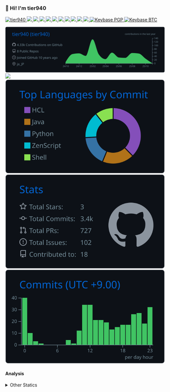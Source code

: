 ### 👋 Hi! I'm tier940

<p align="left"> 
  <a href="https://github.com/tier940/tier940/">
    <img src="https://komarev.com/ghpvc/?username=tier940" alt="tier940" />
  </a>
  <a href="http://twitter.com/tier940">
    <img height="20" src="https://img.shields.io/twitter/follow/tier940?label=Twitter&logo=twitter&style=flat" />
  </a>
  <a href="https://github.com/tier940">
    <img height="20" src="https://img.shields.io/github/followers/tier940?label=follow&logo=github&style=flat" />
  </a>
  <a href="https://www.reddit.com/user/tier940">
    <img height="20" src="https://img.shields.io/reddit/user-karma/combined/tier940?label=Reddit&logo=reddit&style=flat" />
  </a>
  <a href="https://stackoverflow.com/users/17317833/tier940">
    <img height="20" src="https://img.shields.io/stackexchange/stackoverflow/r/17317833?label=StackOverflow&logo=stack-overflow&style=flat" />
  </a>
  <a href="https://zenn.dev/tier940">
    <img height="20" src="https://zenn.badge.nikaera.com/s/tier940/likes" />
  </a>
  <a href="https://zenn.dev/tier940">
    <img height="20" src="https://zenn.badge.nikaera.com/s/tier940/followers" />
  </a>
  <a href="https://zenn.dev/tier940">
    <img height="20" src="https://zenn.badge.nikaera.com/s/tier940/articles" />
  </a>
  <a href="http://qiita.com/tier940">
    <img height="20" src="https://qiita-badge.apiapi.app/s/tier940/posts.svg" />
  </a>
  <a href="http://qiita.com/tier940">
    <img height="20" src="https://qiita-badge.apiapi.app/s/tier940/contributions.svg" />
  </a>
  <a href="https://github.com/tier940/tier940/">
    <img height="20" src="https://github.com/tier940/tier940/actions/workflows/main.yml/badge.svg" />
  </a>
  <a href="https://keybase.io/tier940">
    <img alt="Keybase PGP" src="https://img.shields.io/keybase/pgp/tier940">
  </a>
  <a href="https://keybase.io/tier940">
    <img alt="Keybase BTC" src="https://img.shields.io/keybase/btc/tier940">
  </a>
</p>

[![](https://raw.githubusercontent.com/tier940/tier940/main/profile-summary-card-output/github_dark/0-profile-details.svg)](https://github.com/vn7n24fzkq/github-profile-summary-cards)
[![](https://raw.githubusercontent.com/tier940/tier940/main/profile-summary-card-output/github_dark/1-repos-per-language.svg)](https://github.com/vn7n24fzkq/github-profile-summary-cards) [![](https://raw.githubusercontent.com/tier940/tier940/main/profile-summary-card-output/github_dark/2-most-commit-language.svg)](https://github.com/vn7n24fzkq/github-profile-summary-cards)
[![](https://raw.githubusercontent.com/tier940/tier940/main/profile-summary-card-output/github_dark/3-stats.svg)](https://github.com/vn7n24fzkq/github-profile-summary-cards) [![](https://raw.githubusercontent.com/tier940/tier940/main/profile-summary-card-output/github_dark/4-productive-time.svg)](https://github.com/vn7n24fzkq/github-profile-summary-cards)


#### Analysis
<!-- <img height="150" src="https://github.com/tier940/tier940/blob/master/images/stat.svg" alt="Alternative Text"/> -->

<details>
  <summary>Other Statics</summary>
  <!--START_SECTION:waka-->
![Code Time](http://img.shields.io/badge/Code%20Time-3%2C042%20hrs%2027%20mins-blue)

**🐱 My GitHub Data** 

> 📦 21.9 kB Used in GitHub's Storage 
 > 
> 💼 Opted to Hire
 > 
> 📜 11 Public Repositories 
 > 
> 🔑 2 Private Repositories 
 > 
**I'm an Early 🐤** 

```text
🌞 Morning                1551 commits        ████░░░░░░░░░░░░░░░░░░░░░   15.99 % 
🌆 Daytime                3540 commits        █████████░░░░░░░░░░░░░░░░   36.50 % 
🌃 Evening                3559 commits        █████████░░░░░░░░░░░░░░░░   36.70 % 
🌙 Night                  1048 commits        ███░░░░░░░░░░░░░░░░░░░░░░   10.81 % 
```
📅 **I'm Most Productive on Saturday** 

```text
Monday                   950 commits         ██░░░░░░░░░░░░░░░░░░░░░░░   09.80 % 
Tuesday                  1718 commits        ████░░░░░░░░░░░░░░░░░░░░░   17.71 % 
Wednesday                1129 commits        ███░░░░░░░░░░░░░░░░░░░░░░   11.64 % 
Thursday                 1098 commits        ███░░░░░░░░░░░░░░░░░░░░░░   11.32 % 
Friday                   1243 commits        ███░░░░░░░░░░░░░░░░░░░░░░   12.82 % 
Saturday                 1888 commits        █████░░░░░░░░░░░░░░░░░░░░   19.47 % 
Sunday                   1672 commits        ████░░░░░░░░░░░░░░░░░░░░░   17.24 % 
```


📊 **This Week I Spent My Time On** 

```text
🕑︎ Time Zone: Asia/Tokyo

💬 Programming Languages: 
Other                    19 hrs 25 mins      ████████████████░░░░░░░░░   65.75 % 
Java                     4 hrs 14 mins       ████░░░░░░░░░░░░░░░░░░░░░   14.37 % 
Markdown                 1 hr 31 mins        █░░░░░░░░░░░░░░░░░░░░░░░░   05.18 % 
YAML                     1 hr 29 mins        █░░░░░░░░░░░░░░░░░░░░░░░░   05.07 % 
Text                     1 hr 5 mins         █░░░░░░░░░░░░░░░░░░░░░░░░   03.70 % 

🔥 Editors: 
Edge                     15 hrs 51 mins      █████████████░░░░░░░░░░░░   53.67 % 
VS Code                  9 hrs 19 mins       ████████░░░░░░░░░░░░░░░░░   31.58 % 
IntelliJ                 4 hrs 21 mins       ████░░░░░░░░░░░░░░░░░░░░░   14.75 % 

💻 Operating System: 
Windows                  29 hrs 18 mins      █████████████████████████   99.19 % 
Linux                    14 mins             ░░░░░░░░░░░░░░░░░░░░░░░░░   00.81 % 
```

**I Mostly Code in Java** 

```text
Java                     12 repos            ██████████░░░░░░░░░░░░░░░   41.38 % 
ZenScript                3 repos             ███░░░░░░░░░░░░░░░░░░░░░░   10.34 % 
HTML                     2 repos             ██░░░░░░░░░░░░░░░░░░░░░░░   06.90 % 
HCL                      2 repos             ██░░░░░░░░░░░░░░░░░░░░░░░   06.90 % 
Dockerfile               1 repo              █░░░░░░░░░░░░░░░░░░░░░░░░   03.45 % 
```



**Timeline**

![Lines of Code chart](https://raw.githubusercontent.com/tier940/tier940/main/assets/bar_graph.png)


 Last Updated on 05/01/2024 00:35:23 UTC
<!--END_SECTION:waka-->
</details>
